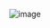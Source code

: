 ![image](https://github.com/wampiros/gonciarz_bot/assets/107957465/0f2b9d64-7cc2-46d4-90c3-3b9eec0d14af)
